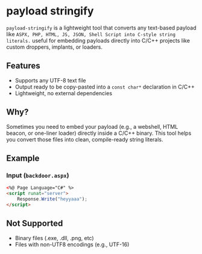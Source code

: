 # payload stringify

`payload-stringify` is a lightweight tool that converts any text-based payload like `ASPX, PHP, HTML, JS, JSON, Shell Script into C-style string literals.` useful for embedding payloads directly into C/C++ projects like custom droppers, implants, or loaders.

## Features

- Supports any UTF-8 text file
- Output ready to be copy-pasted into a `const char*` declaration in C/C++
- Lightweight, no external dependencies

## Why?

Sometimes you need to embed your payload (e.g., a webshell, HTML beacon, or one-liner loader) directly inside a C/C++ binary. This tool helps you convert those files into clean, compile-ready string literals.

## Example

### Input (`backdoor.aspx`)
```aspx
<%@ Page Language="C#" %>
<script runat="server">
    Response.Write("heyyaaa");
</script>
```
##  Not Supported
- Binary files (.exe, .dll, .png, etc)
- Files with non-UTF8 encodings (e.g., UTF-16)
